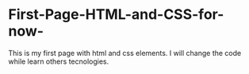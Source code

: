 # First-Page-HTML-and-CSS-for-now-
This is my first page with html and css elements.
I will change the code while learn others tecnologies.